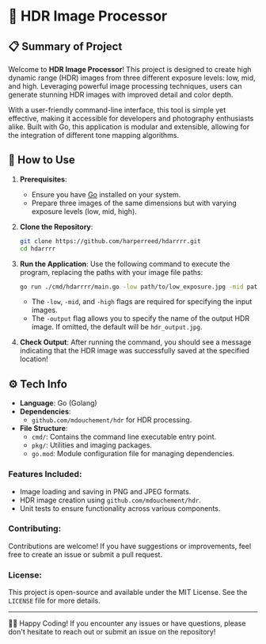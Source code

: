 # 📸 HDR Image Processor

## 📋 Summary of Project

Welcome to **HDR Image Processor**! This project is designed to create high dynamic range (HDR) images from three different exposure levels: low, mid, and high. Leveraging powerful image processing techniques, users can generate stunning HDR images with improved detail and color depth. 

With a user-friendly command-line interface, this tool is simple yet effective, making it accessible for developers and photography enthusiasts alike. Built with Go, this application is modular and extensible, allowing for the integration of different tone mapping algorithms.

## 🚀 How to Use

1. **Prerequisites**:
   - Ensure you have [Go](https://golang.org/dl/) installed on your system.
   - Prepare three images of the same dimensions but with varying exposure levels (low, mid, high).

2. **Clone the Repository**:
   ```bash
   git clone https://github.com/harperreed/hdarrrr.git
   cd hdarrrr
   ```

3. **Run the Application**:
   Use the following command to execute the program, replacing the paths with your image file paths:
   ```bash
   go run ./cmd/hdarrrr/main.go -low path/to/low_exposure.jpg -mid path/to/mid_exposure.jpg -high path/to/high_exposure.jpg -output path/to/output_image.jpg
   ```

   - The `-low`, `-mid`, and `-high` flags are required for specifying the input images.
   - The `-output` flag allows you to specify the name of the output HDR image. If omitted, the default will be `hdr_output.jpg`.

4. **Check Output**:
   After running the command, you should see a message indicating that the HDR image was successfully saved at the specified location!

## ⚙️ Tech Info

- **Language**: Go (Golang)
- **Dependencies**:
  - `github.com/mdouchement/hdr` for HDR processing.
- **File Structure**:
  - `cmd/`: Contains the command line executable entry point.
  - `pkg/`: Utilities and imaging packages.
  - `go.mod`: Module configuration file for managing dependencies.

### Features Included:
- Image loading and saving in PNG and JPEG formats.
- HDR image creation using `github.com/mdouchement/hdr`.
- Unit tests to ensure functionality across various components.

### Contributing:
Contributions are welcome! If you have suggestions or improvements, feel free to create an issue or submit a pull request.

### License:
This project is open-source and available under the MIT License. See the `LICENSE` file for more details.

---

👨‍💻 Happy Coding! If you encounter any issues or have questions, please don't hesitate to reach out or submit an issue on the repository!
